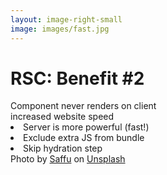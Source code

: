 ```yaml
---
layout: image-right-small
image: images/fast.jpg
---
```


<h1 class="h1-small">RSC: Benefit #2</h1>

<v-clicks >

<div class="pt-8">Component <span class="featured">never</span> renders on client</div>
<div class="my-4"><span class="featured-2">increased website speed</span></div>
<li>Server is more powerful (fast!)</li>
<li>Exclude extra JS from bundle</li>
<li>Skip hydration step</li>

</v-clicks>

<Caption>Photo by <a href="https://unsplash.com/@saffu?utm_source=unsplash&utm_medium=referral&utm_content=creditCopyText">Saffu</a> on <a href="https://unsplash.com/photos/E4kKGI4oGaU?utm_source=unsplash&utm_medium=referral&utm_content=creditCopyText">Unsplash</a></Caption>

